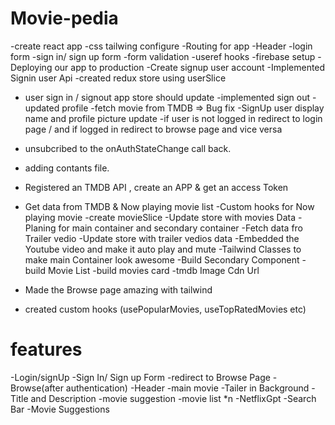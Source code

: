 # Movie-pedia
-create react app
-css tailwing configure
-Routing for app
-Header
-login form
-sign in/ sign up form
-form validation
-useref hooks
-firebase setup
-Deploying our app to production
-Create signup user account
-Implemented Signin user Api
-created redux store using userSlice
- user sign in / signout app store should update
-implemented sign out
-updated profile
-fetch movie from TMDB
=> Bug fix
 -SignUp user display name and profile picture update
 -if user is not logged in  redirect to login page / and if logged in redirect to browse page and  vice versa

- unsubcribed to the onAuthStateChange call back.
- adding contants file.
- Registered an TMDB API , create an APP  & get an access Token
- Get data from TMDB & Now playing movie list
-Custom hooks for Now playing movie 
-create movieSlice
-Update store with movies Data 
-Planing for main container and secondary container
-Fetch data fro Trailer vedio 
-Update store with trailer vedios data
-Embedded the Youtube video and make it auto play and mute
-Tailwind Classes to make main Container look awesome
-Build Secondary Component
-build Movie List
-build movies card
-tmdb Image Cdn Url
- Made the Browse page amazing with tailwind 
- created custom hooks (usePopularMovies, useTopRatedMovies etc)



# features
-Login/signUp 
    -Sign In/ Sign up Form
    -redirect to Browse Page
    -Browse(after authentication)
        -Header
        -main movie
            -Tailer in Background
            -Title and Description
        -movie suggestion
            -movie list *n
-NetflixGpt
    -Search Bar
    -Movie Suggestions